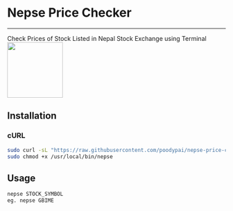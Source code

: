 # Nepse Price Checker
---
Check Prices of Stock Listed in Nepal Stock Exchange using Terminal
<img src="https://blogger.googleusercontent.com/img/b/R29vZ2xl/AVvXsEjEZM2u_LmDKya7OPcnQjykrv2npcCA4RLLUgj1_PHG1wUy8aICuqvpu09Nwd-GpPwJWzQP4RMRY9I7FaBx2JtAjNlMB09p49lipVHttK7HS5OKGKyflDuxrcC6HK8IUHVCNIJO5ZZ6VAtD2mzaKzOqQN1giPxh5qOgl-SaMb5SZ_7xGgsOYlOqPbUj/w544-h306/ArcoLinux-2022-02-08-1644322192_screenshot_1366x768.jpg" width="128"/>
## Installation
### cURL
```sh
sudo curl -sL "https://raw.githubusercontent.com/poodypai/nepse-price-checker/main/nepse" -o /usr/local/bin/nepse
sudo chmod +x /usr/local/bin/nepse
```
## Usage
```sh
nepse STOCK_SYMBOL
eg. nepse GBIME

